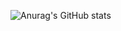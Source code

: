 ![Anurag's GitHub stats](https://github-readme-stats.vercel.app/api?username=mj4w&show_icons=true&theme=transparent)

